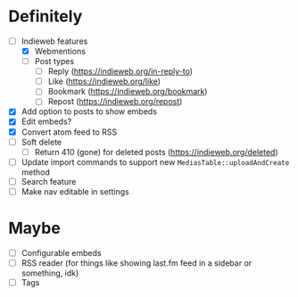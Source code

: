 # Definitely

- [ ] Indieweb features
    - [x] Webmentions
    - [ ] Post types
        - [ ] Reply (https://indieweb.org/in-reply-to)
        - [ ] Like (https://indieweb.org/like)
        - [ ] Bookmark (https://indieweb.org/bookmark)
        - [ ] Repost (https://indieweb.org/repost)
- [x] Add option to posts to show embeds
- [x] Edit embeds?
- [x] Convert atom feed to RSS
- [ ] Soft delete
    - [ ] Return 410 (gone) for deleted posts (https://indieweb.org/deleted)
- [ ] Update import commands to support new `MediasTable::uploadAndCreate` method
- [ ] Search feature
- [ ] Make nav editable in settings
# Maybe

- [ ] Configurable embeds
- [ ] RSS reader (for things like showing last.fm feed in a sidebar or something, idk)
- [ ] Tags
